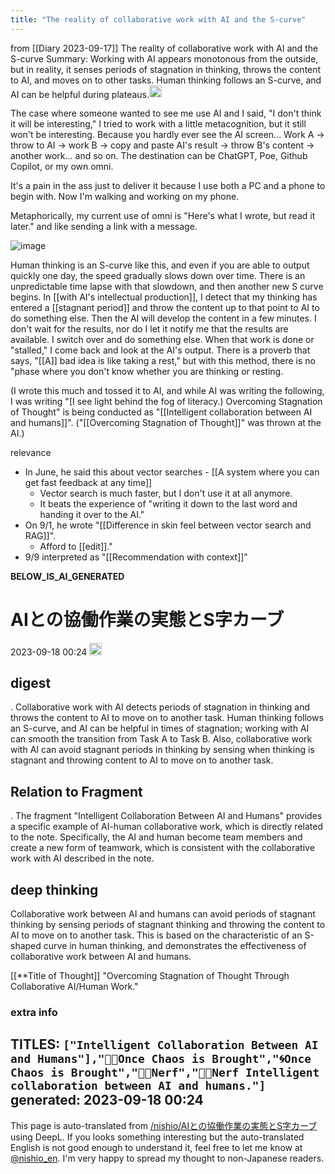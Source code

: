 ```yaml
---
title: "The reality of collaborative work with AI and the S-curve"
---
```


from  [[Diary 2023-09-17]]
The reality of collaborative work with AI and the S-curve
Summary: Working with AI appears monotonous from the outside, but in reality, it senses periods of stagnation in thinking, throws the content to AI, and moves on to other tasks. Human thinking follows an S-curve, and AI can be helpful during plateaus.<img src='https://scrapbox.io/api/pages/nishio-en/gpt/icon' alt='gpt.icon' height="19.5"/>

The case where someone wanted to see me use AI and I said, "I don't think it will be interesting," I tried to work with a little metacognition, but it still won't be interesting.
Because you hardly ever see the AI screen...
Work A -> throw to AI -> work B -> copy and paste AI's result -> throw B's content -> another work... and so on.
The destination can be ChatGPT, Poe, Github Copilot, or my own omni.

It's a pain in the ass just to deliver it because I use both a PC and a phone to begin with.
Now I'm walking and working on my phone.

Metaphorically, my current use of omni is
"Here's what I wrote, but read it later."
and like sending a link with a message.

![image](https://gyazo.com/44a197b7c56507463c2adfa40655516d/thumb/1000)

Human thinking is an S-curve like this, and even if you are able to output quickly one day, the speed gradually slows down over time.
There is an unpredictable time lapse with that slowdown, and then another new S curve begins.
In [[with AI's intellectual production]], I detect that my thinking has entered a [[stagnant period]] and throw the content up to that point to AI to do something else.
Then the AI will develop the content in a few minutes. I don't wait for the results, nor do I let it notify me that the results are available. I switch over and do something else. When that work is done or "stalled," I come back and look at the AI's output.
There is a proverb that says, "[[A]] bad idea is like taking a rest," but with this method, there is no "phase where you don't know whether you are thinking or resting.

(I wrote this much and tossed it to AI, and while AI was writing the following, I was writing "[I see light behind the fog of literacy.)
Overcoming Stagnation of Thought" is being conducted as "[[Intelligent collaboration between AI and humans]]".
("[[Overcoming Stagnation of Thought]]" was thrown at the AI.)

relevance
- In June, he said this about vector searches
        - [[A system where you can get fast feedback at any time]]
    - Vector search is much faster, but I don't use it at all anymore.
    - It beats the experience of "writing it down to the last word and handing it over to the AI."
- On 9/1, he wrote "[[Difference in skin feel between vector search and RAG]]".
    - Afford to [[edit]]."
- 9/9 interpreted as "[[Recommendation with context]]"

__BELOW_IS_AI_GENERATED__
# AIとの協働作業の実態とS字カーブ
 2023-09-18 00:24 <img src='https://scrapbox.io/api/pages/nishio-en/omni/icon' alt='omni.icon' height="19.5"/>
## digest
.
Collaborative work with AI detects periods of stagnation in thinking and throws the content to AI to move on to another task. Human thinking follows an S-curve, and AI can be helpful in times of stagnation; working with AI can smooth the transition from Task A to Task B. Also, collaborative work with AI can avoid stagnant periods in thinking by sensing when thinking is stagnant and throwing content to AI to move on to another task.

## Relation to Fragment
.
The fragment "Intelligent Collaboration Between AI and Humans" provides a specific example of AI-human collaborative work, which is directly related to the note. Specifically, the AI and human become team members and create a new form of teamwork, which is consistent with the collaborative work with AI described in the note.

## deep thinking
Collaborative work between AI and humans can avoid periods of stagnant thinking by sensing periods of stagnant thinking and throwing the content to AI to move on to another task. This is based on the characteristic of an S-shaped curve in human thinking, and demonstrates the effectiveness of collaborative work between AI and humans.

[[**Title of Thought]]
"Overcoming Stagnation of Thought Through Collaborative AI/Human Work."

### extra info
TITLES: `["Intelligent Collaboration Between AI and Humans"],"🤖🔁Once Chaos is Brought","🌀Once Chaos is Brought","🤖🔁Nerf","🤖🔁Nerf Intelligent collaboration between AI and humans."]`
generated: 2023-09-18 00:24
---
This page is auto-translated from [/nishio/AIとの協働作業の実態とS字カーブ](https://scrapbox.io/nishio/AIとの協働作業の実態とS字カーブ) using DeepL. If you looks something interesting but the auto-translated English is not good enough to understand it, feel free to let me know at [@nishio_en](https://twitter.com/nishio_en). I'm very happy to spread my thought to non-Japanese readers.